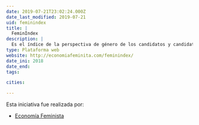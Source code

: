 ```yaml
---
date: 2019-07-21T23:02:24.000Z
date_last_modified: 2019-07-21
uid: feminindex
title: |
  FeminIndex
description: |
  Es el índice de la perspectiva de género de los candidatos y candidatas a cargos legislativos
type: Plataforma web
website: http://economiafeminita.com/feminindex/
date_ini: 2018
date_end: 
tags:

cities: 

---
```


Esta iniciativa fue realizada por:

- [Economía Feminista](/organizaciones/economia-feminista)
